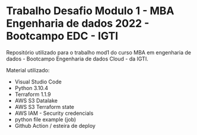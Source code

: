 # Trabalho Desafio Modulo 1 - MBA Engenharia de dados 2022 - Bootcampo EDC - IGTI

Repositório utilizado para o trabalho mod1 do curso MBA em engenharia de dados - Bootcampo Engenharia de dados Cloud - da IGTI.

Material utilizado:

- Visual Studio Code
- Python 3.10.4
- Terraform 1.1.9
- AWS S3 Datalake
- AWS S3 Terraform state
- AWS IAM - Security credencials
- python file example (job)
- Github Action / esteira de deploy
